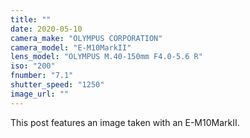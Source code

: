 ```yaml
---
title: ""
date: 2020-05-10
camera_make: "OLYMPUS CORPORATION"
camera_model: "E-M10MarkII"
lens_model: "OLYMPUS M.40-150mm F4.0-5.6 R"
iso: "200"
fnumber: "7.1"
shutter_speed: "1250"
image_url: ""
---
```


This post features an image taken with an E-M10MarkII.